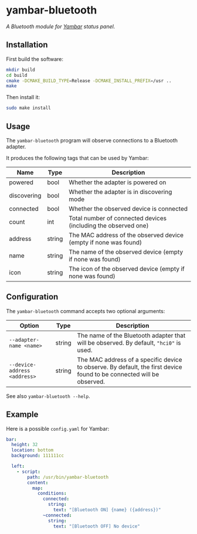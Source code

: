 # yambar-bluetooth

*A Bluetooth module for [Yambar](https://codeberg.org/dnkl/yambar) status panel.*


## Installation

First build the software:

```bash
mkdir build
cd build
cmake -DCMAKE_BUILD_TYPE=Release -DCMAKE_INSTALL_PREFIX=/usr ..
make
```

Then install it:

```bash
sudo make install
```

## Usage

The `yambar-bluetooth` program will observe connections to a Bluetooth adapter. 

It produces the following tags that can be used by Yambar:

| Name        | Type   | Description                                                      |
| ----------- | ------ | ---------------------------------------------------------------- |
| powered     | bool   | Whether the adapter is powered on                                |
| discovering | bool   | Whether the adapter is in discovering mode                       |
| connected   | bool   | Whether the observed device is connected                         |
| count       | int    | Total number of connected devices (including the observed one)   |
| address     | string | The MAC address of the observed device (empty if none was found) |
| name        | string | The name of the observed device (empty if none was found)        |
| icon        | string | The icon of the observed device (empty if none was found)        |


## Configuration

The `yambar-bluetooth` command accepts two optional arguments:

| Option                       | Type   | Description                                                                                                           |
| ---------------------------- | ------ | --------------------------------------------------------------------------------------------------------------------- |
| `--adapter-name <name>`      | string | The name of the Bluetooth adapter that will be observed. By default, `"hci0"` is used.                                |
| `--device-address <address>` | string | The MAC address of a specific device to observe. By default, the first device found to be connected will be observed. |


See also `yambar-bluetooth --help`.

## Example

Here is a possible `config.yaml` for Yambar:

```yaml
bar:
  height: 32
  location: bottom
  background: 111111cc

  left:
    - script:
        path: /usr/bin/yambar-bluetooth
        content:
          map:
            conditions:
              connected:
                string:
                  text: "[Bluetooth ON] {name} ({address})"
              ~connected:
                string:
                  text: "[Bluetooth OFF] No device"
```
